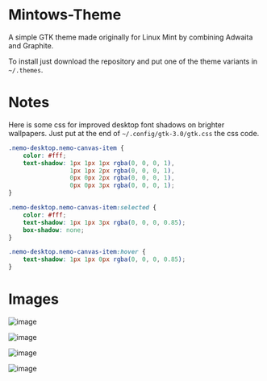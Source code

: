 # Mintows-Theme
A simple GTK theme made originally for Linux Mint by combining Adwaita and Graphite.  

To install just download the repository and put one of the theme variants in `~/.themes`.

# Notes
Here is some css for improved desktop font shadows on brighter wallpapers. Just put at the end of `~/.config/gtk-3.0/gtk.css` the css code.
```css
.nemo-desktop.nemo-canvas-item {
    color: #fff;
    text-shadow: 1px 1px 1px rgba(0, 0, 0, 1),
                 1px 1px 2px rgba(0, 0, 0, 1),
                 0px 0px 2px rgba(0, 0, 0, 1),
                 0px 0px 3px rgba(0, 0, 0, 1);
}

.nemo-desktop.nemo-canvas-item:selected {
    color: #fff;
    text-shadow: 1px 1px 3px rgba(0, 0, 0, 0.85);
    box-shadow: none;
}

.nemo-desktop.nemo-canvas-item:hover {
    text-shadow: 1px 1px 0px rgba(0, 0, 0, 0.85);
}
```

# Images
![image](https://github.com/user-attachments/assets/7d40e79a-b468-4890-8b92-bcdc1fa380f5)

![image](https://github.com/user-attachments/assets/3c143177-75d2-44dd-b80a-8f1e9c34ea81)

![image](https://github.com/user-attachments/assets/9d496e30-9eec-4f45-8de5-c7a5e490a02b)

![image](https://github.com/user-attachments/assets/7eac57e8-8e64-4429-b16f-8dc5630a1433)
